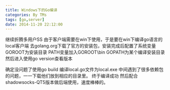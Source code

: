 ```yaml
---
title: Windows下的Go编译
categories: By TMs
tags: [go,server]
date: 2014-11-20 22:12:00
---
```


继续折腾多用户SS
由于客户端需要在win下使用，于是要在win下编译go语言的local客户端
去golang.org下载了官方的安装包，安装完成后配置了系统变量
GOROOT为安装目录
PATH变量加入GOROOT\bin
GOPATH为某个编译安装目录
然后进入使用go version查看版本

确定没问题了使用go build
编译local.go文件为local.exe
中间遇到了很多依赖包的问题，一一下载他们放到相应的目录里。
终于编译成功
然后配合shadowsocks-QT5版本做后端使用，速度棒棒的。
